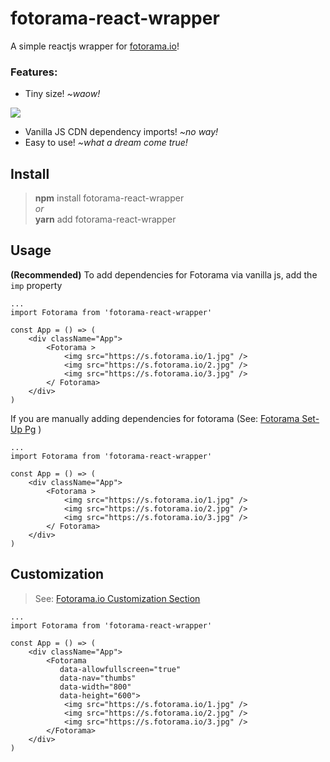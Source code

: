 # fotorama-react-wrapper

A simple reactjs wrapper for [fotorama.io](http://fotorama.io/)!

### Features:

- Tiny size! _~waow!_

<img src="https://ucarecdn.com/b0195d14-8b84-426d-a91f-d398c1839392/soSmol.png">

- Vanilla JS CDN dependency imports! _~no way!_
- Easy to use! _~what a dream come true!_

## Install

> **npm** install fotorama-react-wrapper  
> _or_  
> **yarn** add fotorama-react-wrapper

## Usage

**(Recommended)** To add dependencies for Fotorama via vanilla js, add the `imp` property

```
...
import Fotorama from 'fotorama-react-wrapper'

const App = () => (
	<div className="App">
		<Fotorama >
			<img src="https://s.fotorama.io/1.jpg" />
			<img src="https://s.fotorama.io/2.jpg" />
			<img src="https://s.fotorama.io/3.jpg" />
		</ Fotorama>
	</div>
)
```

If you are manually adding dependencies for fotorama (See: [Fotorama Set-Up Pg](http://fotorama.io/#set-up) )

```
...
import Fotorama from 'fotorama-react-wrapper'

const App = () => (
	<div className="App">
		<Fotorama >
			<img src="https://s.fotorama.io/1.jpg" />
			<img src="https://s.fotorama.io/2.jpg" />
			<img src="https://s.fotorama.io/3.jpg" />
		</ Fotorama>
	</div>
)
```

## Customization

> See: [Fotorama.io Customization Section](http://fotorama.io/customize/)

```
...
import Fotorama from 'fotorama-react-wrapper'

const App = () => (
	<div className="App">
		<Fotorama
		   data-allowfullscreen="true"
		   data-nav="thumbs"
		   data-width="800"
		   data-height="600">
			<img src="https://s.fotorama.io/1.jpg" />
			<img src="https://s.fotorama.io/2.jpg" />
			<img src="https://s.fotorama.io/3.jpg" />
		</Fotorama>
	</div>
)
```
